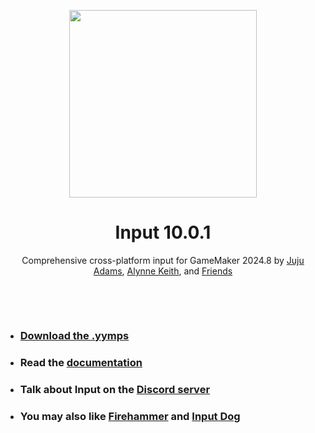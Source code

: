 <p align="center"><img src="https://raw.githubusercontent.com/offalynne/input/main/LOGO.png" style="display:block; margin:auto; width:300px"></p>

<h1 align="center">Input 10.0.1</h1>

<p align="center">Comprehensive cross-platform input for GameMaker 2024.8 by <a href="https://www.jujuadams.com/" target="_blank">Juju Adams</a>, <a href="https://offalynne.neocities.org/">Alynne Keith</a>, and <a href="https://offalynne.github.io/Input/#/7.0/Credits">Friends</a></p>

&nbsp;

&nbsp;

- ### [Download the .yymps](https://github.com/offalynne/input/releases/)
- ### Read the [documentation](https://offalynne.github.io/Input/)
- ### Talk about Input on the [Discord server](https://discord.gg/RDYyRqBswD)
- ### You may also like [Firehammer](https://firehammergames.itch.io/firehammer-input) and [Input Dog](https://github.com/messhof/Input-Dog)
